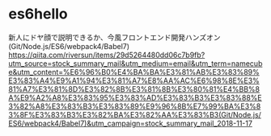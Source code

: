 # es6hello

新人にドヤ顔で説明できるか、今風フロントエンド開発ハンズオン(Git/Node.js/ES6/webpack4/Babel7)
https://qiita.com/riversun/items/29d5264480dd06c7b9fb?utm_source=stock_summary_mail&utm_medium=email&utm_term=namecube&utm_content=%E6%96%B0%E4%BA%BA%E3%81%AB%E3%83%89%E3%83%A4%E9%A1%94%E3%81%A7%E8%AA%AC%E6%98%8E%E3%81%A7%E3%81%8D%E3%82%8B%E3%81%8B%E3%80%81%E4%BB%8A%E9%A2%A8%E3%83%95%E3%83%AD%E3%83%B3%E3%83%88%E3%82%A8%E3%83%B3%E3%83%89%E9%96%8B%E7%99%BA%E3%83%8F%E3%83%B3%E3%82%BA%E3%82%AA%E3%83%B3(Git/Node.js/ES6/webpack4/Babel7)&utm_campaign=stock_summary_mail_2018-11-17
